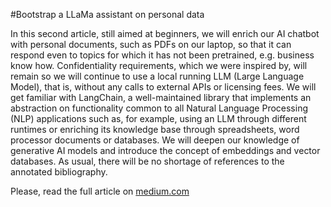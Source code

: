 #Bootstrap a LLaMa assistant on personal data

In this second article, still aimed at beginners, we will enrich our AI chatbot with personal documents, such as PDFs on our laptop, so that it can respond even to topics for which it has not been pretrained, e.g. business know how. Confidentiality requirements, which we were inspired by, will remain so we will continue to use a local running LLM (Large Language Model), that is, without any calls to external APIs or licensing fees.
We will get familiar with LangChain, a well-maintained library that implements an abstraction on functionality common to all Natural Language Processing (NLP) applications such as, for example, using an LLM through different runtimes or enriching its knowledge base through spreadsheets, word processor documents or databases.
We will deepen our knowledge of generative AI models and introduce the concept of embeddings and vector databases. As usual, there will be no shortage of references to the annotated bibliography.

Please, read the full article on [medium.com](https://medium.com/@nicolasanti_43152/bootstrap-a-llama-assistant-on-personal-data-2-2-16062fa5aa6d)
